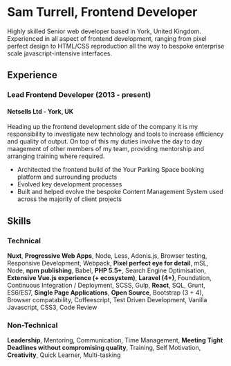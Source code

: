 # Sam Turrell, Frontend Developer

Highly skilled Senior web developer based in York, United Kingdom. Experienced in all aspect of frontend development, ranging from pixel perfect design to HTML/CSS reproduction all the way to bespoke enterprise scale javascript-intensive interfaces. 

## Experience

### Lead Frontend Developer (2013 - present)

#### Netsells Ltd  - York, UK

Heading up the frontend development side of the company it is my responsibility to investigate new technology and tools to increase efficiency and quality of output. On top of this my duties involve the day to day maagement of other members of my team, providing mentorship and arranging training where required.

- Architected the frontend build of the Your Parking Space booking platform and surrounding products
- Evolved key development processes 
- Built and helped evolve the bespoke Content Management System used across the majority of client projects

## Skills

### Technical

**Nuxt**, **Progressive Web Apps**, Node, Less, Adonis.js, Browser testing, Responsive Development, Webpack, **Pixel perfect eye for detail**, mSL, Node, **npm publishing**, Babel, **PHP 5.5+**, Search Engine Optimisation, **Extensive Vue.js experience (+ ecosystem)**, **Laravel (4+)**, Foundation, Continuous Integration / Deployment, SCSS, Gulp, **React**, SQL, Grunt, ES6/ES7, **Single Page Applications**, **Open Source**, Bootstrap (3 + 4), Browser compatability, Coffeescript, Test Driven Development, Vanilla Javascript, CSS3, Code Review

### Non-Technical

**Leadership**, Mentoring, Communication, Time Management, **Meeting Tight Deadlines without compromising quality**, Training, Self Motivation, **Creativity**, Quick Learner, Multi-tasking



